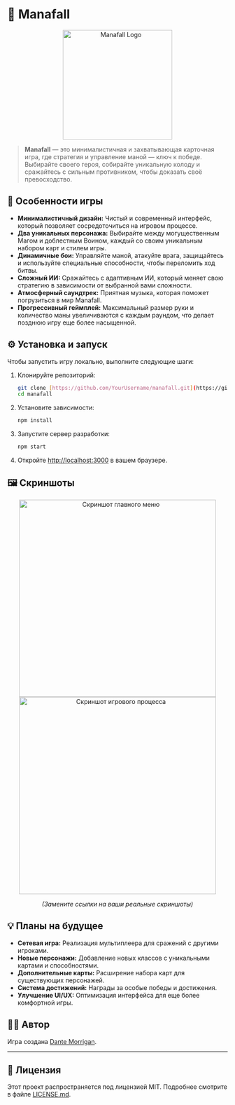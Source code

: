 # 🌟 Manafall

<p align="center">
  <img src="https://i.imgur.com/your-logo-here.png" alt="Manafall Logo" width="250"/>
</p>

> **Manafall** — это минималистичная и захватывающая карточная игра, где стратегия и управление маной — ключ к победе. Выбирайте своего героя, собирайте уникальную колоду и сражайтесь с сильным противником, чтобы доказать своё превосходство.

## 🚀 Особенности игры

* **Минималистичный дизайн:** Чистый и современный интерфейс, который позволяет сосредоточиться на игровом процессе.
* **Два уникальных персонажа:** Выбирайте между могущественным Магом и доблестным Воином, каждый со своим уникальным набором карт и стилем игры.
* **Динамичные бои:** Управляйте маной, атакуйте врага, защищайтесь и используйте специальные способности, чтобы переломить ход битвы.
* **Сложный ИИ:** Сражайтесь с адаптивным ИИ, который меняет свою стратегию в зависимости от выбранной вами сложности.
* **Атмосферный саундтрек:** Приятная музыка, которая поможет погрузиться в мир Manafall.
* **Прогрессивный геймплей:** Максимальный размер руки и количество маны увеличиваются с каждым раундом, что делает позднюю игру еще более насыщенной.

## ⚙️ Установка и запуск

Чтобы запустить игру локально, выполните следующие шаги:

1.  Клонируйте репозиторий:
    ```bash
    git clone [https://github.com/YourUsername/manafall.git](https://github.com/YourUsername/manafall.git)
    cd manafall
    ```
2.  Установите зависимости:
    ```bash
    npm install
    ```
3.  Запустите сервер разработки:
    ```bash
    npm start
    ```
4.  Откройте [http://localhost:3000](http://localhost:3000) в вашем браузере.

## 🖼️ Скриншоты

<p align="center">
  <img src="https://i.imgur.com/your-game-screenshot-1.png" alt="Скриншот главного меню" width="450"/>
  <img src="https://i.imgur.com/your-game-screenshot-2.png" alt="Скриншот игрового процесса" width="450"/>
</p>
<p align="center">
  <em>(Замените ссылки на ваши реальные скриншоты)</em>
</p>

## 💡 Планы на будущее

* **Сетевая игра:** Реализация мультиплеера для сражений с другими игроками.
* **Новые персонажи:** Добавление новых классов с уникальными картами и способностями.
* **Дополнительные карты:** Расширение набора карт для существующих персонажей.
* **Система достижений:** Награды за особые победы и достижения.
* **Улучшение UI/UX:** Оптимизация интерфейса для еще более комфортной игры.

## 👨‍💻 Автор

Игра создана [Dante Morrigan](https://github.com/dantemorrigan).

---

## 📄 Лицензия

Этот проект распространяется под лицензией MIT. Подробнее смотрите в файле [LICENSE.md](LICENSE.md).
